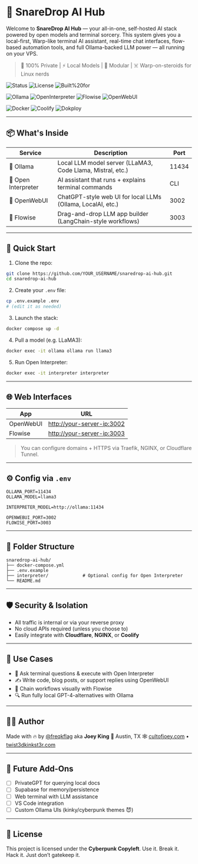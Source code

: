 # 🧠 SnareDrop AI Hub

Welcome to **SnareDrop AI Hub** — your all-in-one, self-hosted AI stack powered by open models and terminal sorcery. This system gives you a local-first, Warp-like terminal AI assistant, real-time chat interfaces, flow-based automation tools, and full Ollama-backed LLM power — all running on your VPS.

> 🔐 100% Private | ⚡️ Local Models | 🧩 Modular | ☠️ Warp-on-steroids for Linux nerds

![Status](https://img.shields.io/badge/status-live-green?style=for-the-badge&logo=vercel)
![License](https://img.shields.io/badge/license-Cyberpunk%20Copyleft-9c27b0?style=for-the-badge)
![Built%20for](https://img.shields.io/badge/built%20for-twist3dkinkst3r.com-ff1493?style=for-the-badge&logo=cloudflare)

![Ollama](https://img.shields.io/badge/Ollama-local--LLMs-4caf50?style=flat-square&logo=linux)
![OpenInterpreter](https://img.shields.io/badge/Interpreter-AI%20Shell-blueviolet?style=flat-square&logo=gnome-terminal)
![Flowise](https://img.shields.io/badge/Flowise-LLM%20Workflow-03a9f4?style=flat-square&logo=airflow)
![OpenWebUI](https://img.shields.io/badge/OpenWebUI-Chat%20Interface-e91e63?style=flat-square&logo=webcomponents)

![Docker](https://img.shields.io/badge/Dockerized-yes-2496ed?style=flat-square&logo=docker)
![Coolify](https://img.shields.io/badge/Coolify%20Ready-yes-ff5722?style=flat-square&logo=githubactions)
![Dokploy](https://img.shields.io/badge/Dokploy%20Compatible-yes-795548?style=flat-square&logo=nginx)




---

## 📦 What's Inside

| Service           | Description                                                   | Port   |
|------------------|---------------------------------------------------------------|--------|
| 🧠 Ollama         | Local LLM model server (LLaMA3, Code Llama, Mistral, etc.)    | 11434  |
| 🔮 Open Interpreter | AI assistant that runs + explains terminal commands           | CLI    |
| 💬 OpenWebUI      | ChatGPT-style web UI for local LLMs (Ollama, LocalAI, etc.)   | 3002   |
| 🧠 Flowise         | Drag-and-drop LLM app builder (LangChain-style workflows)     | 3003   |

---

## 🚀 Quick Start

1. Clone the repo:

```bash
git clone https://github.com/YOUR_USERNAME/snaredrop-ai-hub.git
cd snaredrop-ai-hub
````

2. Create your `.env` file:

```bash
cp .env.example .env
# (edit it as needed)
```

3. Launch the stack:

```bash
docker compose up -d
```

4. Pull a model (e.g. LLaMA3):

```bash
docker exec -it ollama ollama run llama3
```

5. Run Open Interpreter:

```bash
docker exec -it interpreter interpreter
```

---

## 🌐 Web Interfaces

| App       | URL                                                      |
| --------- | -------------------------------------------------------- |
| OpenWebUI | [http://your-server-ip:3002](http://your-server-ip:3002) |
| Flowise   | [http://your-server-ip:3003](http://your-server-ip:3003) |

> You can configure domains + HTTPS via Traefik, NGINX, or Cloudflare Tunnel.

---

## ⚙️ Config via `.env`

```env
OLLAMA_PORT=11434
OLLAMA_MODEL=llama3

INTERPRETER_MODEL=http://ollama:11434

OPENWEBUI_PORT=3002
FLOWISE_PORT=3003
```

---

## 📂 Folder Structure

```
snaredrop-ai-hub/
├── docker-compose.yml
├── .env.example
├── interpreter/             # Optional config for Open Interpreter
└── README.md
```

---

## 🛡 Security & Isolation

* All traffic is internal or via your reverse proxy
* No cloud APIs required (unless you choose to)
* Easily integrate with **Cloudflare**, **NGINX**, or **Coolify**

---

## 📖 Use Cases

* 🧠 Ask terminal questions & execute with Open Interpreter
* ✍️ Write code, blog posts, or support replies using OpenWebUI
* 🔌 Chain workflows visually with Flowise
* 🔍 Run fully local GPT-4-alternatives with Ollama

---

## 👨‍💻 Author

Made with 🔥 by [@freqkflag](https://github.com/freqkflag) aka **Joey King**
📍 Austin, TX
🕸️ [cultofjoey.com](https://cultofjoey.com) • [twist3dkinkst3r.com](https://twist3dkinkst3r.com)

---

## 🧪 Future Add-Ons

* [ ] PrivateGPT for querying local docs
* [ ] Supabase for memory/persistence
* [ ] Web terminal with LLM assistance
* [ ] VS Code integration
* [ ] Custom Ollama UIs (kinky/cyberpunk themes 😈)

---

## 🧠 License

This project is licensed under the **Cyberpunk Copyleft**.
Use it. Break it. Hack it. Just don’t gatekeep it.


